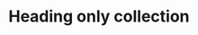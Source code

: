---
layout: pattern
categories: [patterns, collection]
title: Heading only collection
type: [detail-page]
permalink: /patterns/collection/collection-heading-only/
variations: true
overview: When only a heading and link are needed, this variation of the component comes in handy for using the heading of the text as the link. 
description: |
  When only a heading and link are needed, this variation of the component comes in handy for using the heading of the text as the link. _see more details on functionality on the [default collection](/patterns/collection) page_
usa-link: "https://designsystem.digital.gov/components/collection/"
heading: Heading only collection
collection:
  - title: Event 1
    description: Lorem ipsum dolor sit amet, consectetur adipiscing elit, sed do eiusmod tempor incididunt ut labore et dolore magna aliqua. Interdum velit euismod in pellentesque.
    link: /
    icon-url:
  - title: Event 2
    description: Lorem ipsum dolor sit amet, consectetur adipiscing elit, sed do eiusmod tempor incididunt ut labore et dolore magna aliqua. Interdum velit euismod in pellentesque.
    link: /
    icon-url:

### Paths to view design and code... 
## designimg: can be used to show an image of the design until a coded version can be created. The htmlpath & csspath should be located in the pattens folder. Read more about creating coded components in /docs/creating-patterns 
# designimg: 
htmlpath: patterns/collection/collection-heading-only.md
csspath: patterns/collection/index.scss
---